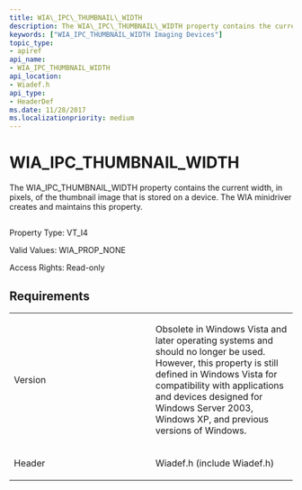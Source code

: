 ```yaml
---
title: WIA\_IPC\_THUMBNAIL\_WIDTH
description: The WIA\_IPC\_THUMBNAIL\_WIDTH property contains the current width, in pixels, of the thumbnail image that is stored on a device. The WIA minidriver creates and maintains this property.
keywords: ["WIA_IPC_THUMBNAIL_WIDTH Imaging Devices"]
topic_type:
- apiref
api_name:
- WIA_IPC_THUMBNAIL_WIDTH
api_location:
- Wiadef.h
api_type:
- HeaderDef
ms.date: 11/28/2017
ms.localizationpriority: medium
---
```


# WIA\_IPC\_THUMBNAIL\_WIDTH


The WIA\_IPC\_THUMBNAIL\_WIDTH property contains the current width, in pixels, of the thumbnail image that is stored on a device. The WIA minidriver creates and maintains this property.

## <span id="ddk_wia_ipc_thumbnail_width_si"></span><span id="DDK_WIA_IPC_THUMBNAIL_WIDTH_SI"></span>


Property Type: VT\_I4

Valid Values: WIA\_PROP\_NONE

Access Rights: Read-only

Requirements
------------

<table>
<colgroup>
<col width="50%" />
<col width="50%" />
</colgroup>
<tbody>
<tr class="odd">
<td><p>Version</p></td>
<td><p>Obsolete in Windows Vista and later operating systems and should no longer be used. However, this property is still defined in Windows Vista for compatibility with applications and devices designed for Windows Server 2003, Windows XP, and previous versions of Windows.</p></td>
</tr>
<tr class="even">
<td><p>Header</p></td>
<td>Wiadef.h (include Wiadef.h)</td>
</tr>
</tbody>
</table>

 

 





